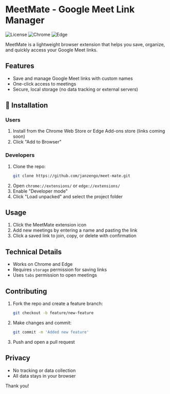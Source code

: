 # MeetMate - Google Meet Link Manager

![License](https://img.shields.io/badge/license-MIT-blue.svg) ![Chrome](https://img.shields.io/badge/chrome-compatible-green.svg) ![Edge](https://img.shields.io/badge/edge-compatible-green.svg)

MeetMate is a lightweight browser extension that helps you save, organize, and quickly access your Google Meet links.

## Features
- Save and manage Google Meet links with custom names
- One-click access to meetings
- Secure, local storage (no data tracking or external servers)

## 🚀 Installation

### Users
1. Install from the Chrome Web Store or Edge Add-ons store (links coming soon)
2. Click "Add to Browser"

### Developers
1. Clone the repo:
   ```bash
   git clone https://github.com/janzengo/meet-mate.git
   ```
2. Open `chrome://extensions/` or `edge://extensions/`
3. Enable "Developer mode"
4. Click "Load unpacked" and select the project folder

## Usage
1. Click the MeetMate extension icon
2. Add new meetings by entering a name and pasting the link
3. Click a saved link to join, copy, or delete with confirmation

## Technical Details
- Works on Chrome and Edge
- Requires `storage` permission for saving links
- Uses `tabs` permission to open meetings

## Contributing
1. Fork the repo and create a feature branch:
   ```bash
   git checkout -b feature/new-feature
   ```
2. Make changes and commit:
   ```bash
   git commit -m 'Added new feature'
   ```
3. Push and open a pull request

## Privacy
- No tracking or data collection
- All data stays in your browser

Thank you!